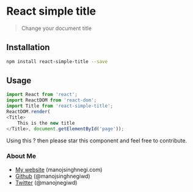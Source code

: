React simple title
=====================
> Change your document title

Installation
------------
```sh
npm install react-simple-title --save
````

Usage
---
````javascript
import React from 'react';
import ReactDOM from 'react-dom';
import Title from 'react-simple-title';
ReactDOM.render(
<Title>
    This is the new title
</Title>, document.getElementById('page'));
````

Using this ? then please star this component and feel free to contribute.

### About Me

 * [My website](http://manojsinghnegi.com) (manojsinghnegi.com)
 * [Github](http://github.com/manojsinghnegiwd) (@manojsinghnegiwd)
 * [Twitter](http://twitter.com/manojnegiwd) (@manojnegiwd)
